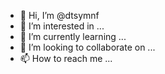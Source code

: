 - 👋 Hi, I’m @dtsymnf
- 👀 I’m interested in ...
- 🌱 I’m currently learning ...
- 💞️ I’m looking to collaborate on ...
- 📫 How to reach me ...

<!---
dtsymnf/dtsymnf is a ✨ special ✨ repository because its `README.md` (this file) appears on your GitHub profile.
You can click the Preview link to take a look at your changes.
--->
